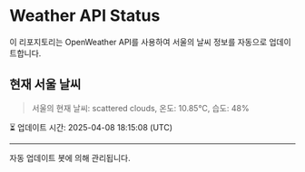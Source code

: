 
# Weather API Status

이 리포지토리는 OpenWeather API를 사용하여 서울의 날씨 정보를 자동으로 업데이트합니다.

## 현재 서울 날씨
> 서울의 현재 날씨: scattered clouds, 온도: 10.85°C, 습도: 48%

⏳ 업데이트 시간: 2025-04-08 18:15:08 (UTC)

---
자동 업데이트 봇에 의해 관리됩니다.
